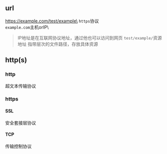 ## url
https://example.com/test/example\
`https`协议\
`example.com`主机orIP\
> IP地址是在互联网协议地址，通过他也可以访问到网页
`test/example/`资源地址
> 指带层次的文件路径，存放具体资源
## http(s)
### http
超文本传输协议
### https
#### SSL
安全套接层协议
#### TCP
传输控制协议

